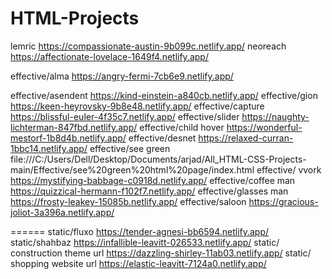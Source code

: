 # HTML-Projects
lemric https://compassionate-austin-9b099c.netlify.app/
neoreach https://affectionate-lovelace-1649f4.netlify.app/


effective/alma https://angry-fermi-7cb6e9.netlify.app/

effective/asendent https://kind-einstein-a840cb.netlify.app/
effective/gion https://keen-heyrovsky-9b8e48.netlify.app/
effective/capture https://blissful-euler-4f35c7.netlify.app/
effective/slider https://naughty-lichterman-847fbd.netlify.app/
effective/child hover https://wonderful-mestorf-1b8d4b.netlify.app/
effective/desnet https://relaxed-curran-1bbc14.netlify.app/
effective/see green file:///C:/Users/Dell/Desktop/Documents/arjad/All_HTML-CSS-Projects-main/Effective/see%20green%20html%20page/index.html
effective/ vvork https://mystifying-babbage-c0918d.netlify.app/
effective/coffee man https://quizzical-hermann-f102f7.netlify.app/
effective/glasses man https://frosty-leakey-15085b.netlify.app/
effective/saloon https://gracious-joliot-3a396a.netlify.app/


======
static/fluxo  https://tender-agnesi-bb6594.netlify.app/
static/shahbaz https://infallible-leavitt-026533.netlify.app/
static/ construction theme url https://dazzling-shirley-11ab03.netlify.app/
static/ shopping website url https://elastic-leavitt-7124a0.netlify.app/
